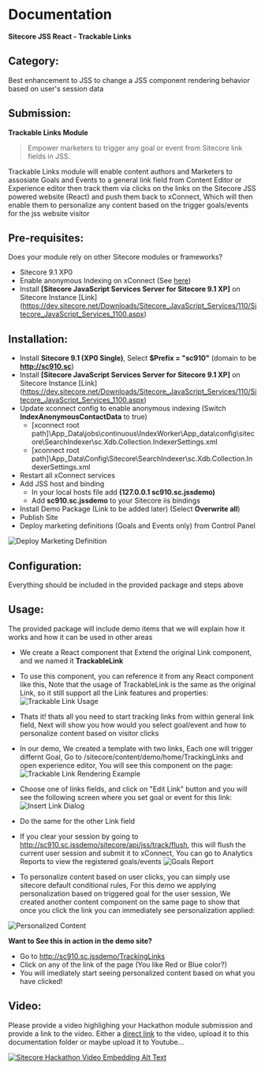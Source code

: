 # Documentation

**Sitecore JSS React - Trackable Links**

## Category:
Best enhancement to JSS to change a JSS component rendering behavior based on user's session data

## Submission:
**Trackable Links Module** 
> Empower marketers to trigger any goal or event from Sitecore link fields in JSS.

Trackable Links module will enable content authors and Marketers to assosiate Goals and Events to a general link field from Content Editor or Experience editor then track them via clicks on the links on the Sitecore JSS powered website (React) and push them back to xConnect, Which will then enable them to personalize any content based on the trigger goals/events for the jss website visitor 

## Pre-requisites:

Does your module rely on other Sitecore modules or frameworks?

- Sitecore 9.1 XP0
- Enable anonymous Indexing on xConnect (See [here](https://doc.sitecore.com/developers/91/sitecore-experience-platform/en/enable-indexing-of-anonymous-contacts.html))
- Install **[Sitecore JavaScript Services Server for Sitecore 9.1 XP]** on Sitecore Instance [Link]
(https://dev.sitecore.net/Downloads/Sitecore_JavaScript_Services/110/Sitecore_JavaScript_Services_1100.aspx)

## Installation:

- Install **Sitecore 9.1 (XP0 Single)**, Select **$Prefix = "sc910"** (domain to be **http://sc910.sc**)
- Install **[Sitecore JavaScript Services Server for Sitecore 9.1 XP]** on Sitecore Instance [Link]
(https://dev.sitecore.net/Downloads/Sitecore_JavaScript_Services/110/Sitecore_JavaScript_Services_1100.aspx)
- Update xconnect config to enable anonymous indexing (Switch **IndexAnonymousContactData** to true)
  - [xconnect root path]\App_Data\jobs\continuous\IndexWorker\App_data\config\sitecore\SearchIndexer\sc.Xdb.Collection.IndexerSettings.xml
  - [xconnect root path]\App_Data\Config\Sitecore\SearchIndexer\sc.Xdb.Collection.IndexerSettings.xml
- Restart all xConnect services
- Add JSS host and binding
  - In your local hosts file add **(127.0.0.1 sc910.sc.jssdemo)**
  - Add **sc910.sc.jssdemo** to your Sitecore iis bindings 
- Install Demo Package (Link to be added later) (Select **Overwrite all**)
- Publish Site
- Deploy marketing definitions (Goals and Events only) from Control Panel 

![Deploy Marketing Definition](images/Deploy-marketing-definitions.png?raw=true "Deploy Marketing Definition")


## Configuration:

Everything should be included in the provided package and steps above

## Usage:

The provided package will include demo items that we will explain how it works and how it can be used in other areas

-  We create a React component that Extend the original Link component, and we named it **TrackableLink**
- To use this component, you can reference it from any React component like this, Note that the usage of TrackableLink is the same as the original Link, so it still support all the Link features and properties:
![Trackable Link Usage](images/TrackableLinkUsage.png?raw=true "Trackable Link Usage")
- Thats it! thats all you need to start tracking links from within general link field, Next will show you how would you select goal/event and how to personalize content based on visitor clicks
- In our demo, We created a template with two links, Each one will trigger differnt Goal, Go to /sitecore/content/demo/home/TrackingLinks and open experience editor, You will see this component on the page:
![Trackable Link Rendering Example](images/TrackableLinkRendering.png?raw=true "Trackable Link Rendering Example")
- Choose one of links fields, and click on "Edit Link" button and you will see the following screen where you set goal or event for this link:
![Insert Link Dialog](images/InsertLinkDialog.png?raw=true "Insert Link Dialog")
- Do the same for the other Link field
- If you clear your session by going to http://sc910.sc.jssdemo/sitecore/api/jss/track/flush, this will flush the current user session and submit it to xConnect, You can go to Analytics Reports to view the registered goals/events
![Goals Report](images/LinksReports.png?raw=true "Goals Report")

- To personalize content based on user clicks, you can simply use sitecore default conditional rules, For this demo we applying personalization based on triggered goal for the user session, We created another content component on the same page to show that once you click the link you can immediately see personalization applied:

![Personalized Content](images/PersonalizedContent.png?raw=true "Personalized Content")

**Want to See this in action in the demo site?**
- Go to http://sc910.sc.jssdemo/TrackingLinks
- Click on any of the link of the page (You like Red or Blue color?)
- You will imediately start seeing personalized content based on what you have clicked!

## Video:

Please provide a video highlighing your Hackathon module submission and provide a link to the video. Either a [direct link](https://www.youtube.com/watch?v=EpNhxW4pNKk) to the video, upload it to this documentation folder or maybe upload it to Youtube...

[![Sitecore Hackathon Video Embedding Alt Text](https://img.youtube.com/vi/EpNhxW4pNKk/0.jpg)](https://www.youtube.com/watch?v=EpNhxW4pNKk)
